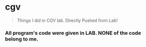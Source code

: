 # cgv
>Things I did in CGV lab. Directly Pushed from Lab!

### All program's code were given in LAB. NONE of the code belong to me. 
